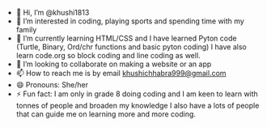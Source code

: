 - 👋 Hi, I’m @khushi1813
- 👀 I’m interested in coding, playing sports and spending time with my family
- 🌱 I’m currently learning HTML/CSS and I have learned Pyton code (Turtle, Binary, Ord/chr functions and basic pyton coding) I have also learn code.org so block coding and line coding as well.
- 💞️ I’m looking to collaborate on making a website or an app
- 📫 How to reach me is by email khushichhabra999@gmail.com
- 😄 Pronouns: She/her
- ⚡ Fun fact: I am only in grade 8 doing coding and I am keen to learn with tonnes of people and broaden my knowledge I also have a lots of people that can guide me on learning more and more coding. 

<!---
khushi1813/khushi1813 is a ✨ special ✨ repository because its `README.md` (this file) appears on your GitHub profile.
You can click the Preview link to take a look at your changes.
--->
